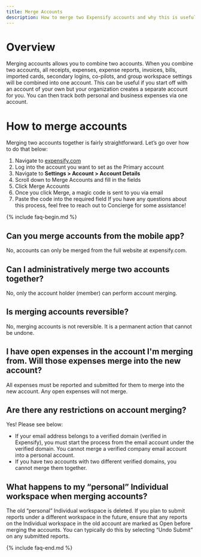 ```yaml
---
title: Merge Accounts
description: How to merge two Expensify accounts and why this is useful.
---
```


# Overview

Merging accounts allows you to combine two accounts. When you combine two accounts, all receipts, expenses, expense reports, invoices, bills, imported cards, secondary logins, co-pilots, and group workspace settings will be combined into one account. 
This can be useful if you start off with an account of your own but your organization creates a separate account for you. You can then track both personal and business expenses via one account. 

# How to merge accounts
Merging two accounts together is fairly straightforward. Let’s go over how to do that below:
1. Navigate to [expensify.com](https://www.expensify.com)
2. Log into the account you want to set as the Primary account
3. Navigate to **Settings > Account > Account Details**
4. Scroll down to Merge Accounts and fill in the fields
6. Click Merge Accounts
7. Once you click Merge, a magic code is sent to you via email
8. Paste the code into the required field
If you have any questions about this process, feel free to reach out to Concierge for some assistance!

{% include faq-begin.md %}
## Can you merge accounts from the mobile app?
No, accounts can only be merged from the full website at expensify.com.
## Can I administratively merge two accounts together?
No, only the account holder (member) can perform account merging.
## Is merging accounts reversible?
No, merging accounts is not reversible. It is a permanent action that cannot be undone.
## I have open expenses in the account I'm merging from. Will those expenses merge into the new account?
All expenses must be reported and submitted for them to merge into the new account. Any open expenses will not merge.  
## Are there any restrictions on account merging?
Yes! Please see below:
- If your email address belongs to a verified domain (verified in Expensify), you must start the process from the email account under the verified domain. You cannot merge a verified company email account into a personal account.
- If you have two accounts with two different verified domains, you cannot merge them together.
## What happens to my “personal” Individual workspace when merging accounts?
The old “personal” Individual workspace is deleted. If you plan to submit reports under a different workspace in the future, ensure that any reports on the Individual workspace in the old account are marked as Open before merging the accounts. You can typically do this by selecting “Undo Submit” on any submitted reports. 

{% include faq-end.md %}
